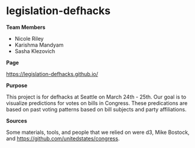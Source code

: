 # legislation-defhacks

**Team Members**

- Nicole Riley
- Karishma Mandyam
- Sasha Klezovich

**Page** 

https://legislation-defhacks.github.io/

**Purpose**

This project is for defhacks at Seattle on March 24th - 25th. Our goal is to visualize predictions for 
votes on bills in Congress. These predications are based on past voting patterns based on bill subjects
and party affiliations.

**Sources**

Some materials, tools, and people that we relied on were d3, Mike Bostock, and https://github.com/unitedstates/congress.
